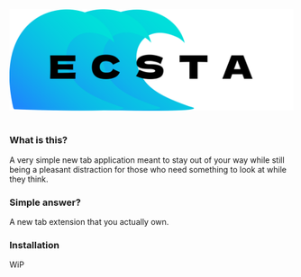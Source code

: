 <p align="center">
    <picture>
        <source media="(prefers-color-scheme: dark)" srcset="./ecstasea-dark.svg">
        <img alt="logo" src="./ecstasea-light.svg">
    </picture> 
</p>
<h1></h1>

### What is this?

A very simple new tab application meant to stay out of your way while still being a pleasant distraction for those who need something to look at while they think.

### Simple answer?
A new tab extension that you actually own.

### Installation
WiP
